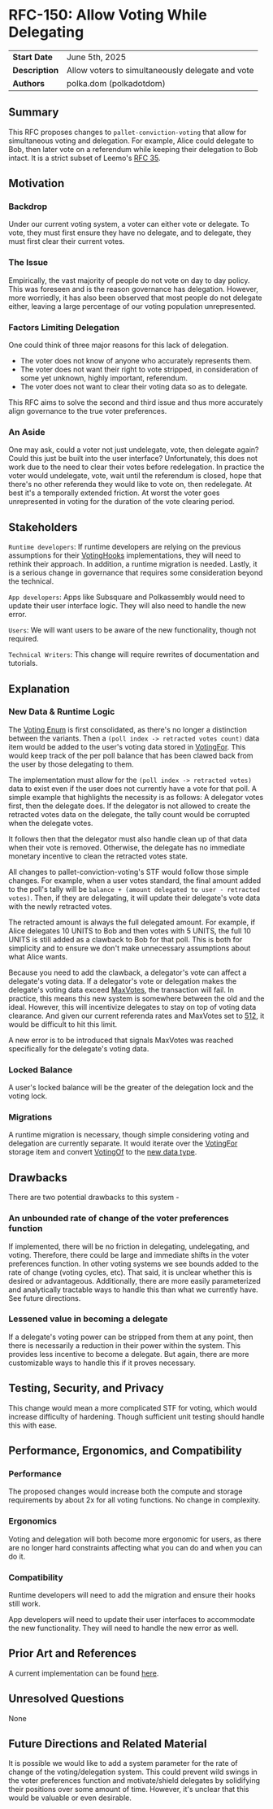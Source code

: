 # RFC-150: Allow Voting While Delegating

|                 |                                                                                             |
| --------------- | ------------------------------------------------------------------------------------------- |
| **Start Date**  | June 5th, 2025                                                                              |
| **Description** | Allow voters to simultaneously delegate and vote                                            |
| **Authors**     | polka.dom (polkadotdom)                                                                     |

## Summary

This RFC proposes changes to `pallet-conviction-voting` that allow for simultaneous voting and delegation. For example, Alice could delegate to Bob, then later vote on a referendum while keeping their delegation to Bob intact. It is a strict subset of Leemo's [RFC 35](https://github.com/polkadot-fellows/RFCs/pull/35).

## Motivation

### Backdrop
Under our current voting system, a voter can either vote or delegate. To vote, they must first ensure they have no delegate, and to delegate, they must first clear their current votes.

### The Issue

Empirically, the vast majority of people do not vote on day to day policy. This was foreseen and is the reason governance has delegation. However, more worriedly, it has also been observed that most people do not delegate either, leaving a large percentage of our voting population unrepresented.

### Factors Limiting Delegation

One could think of three major reasons for this lack of delegation. 

- The voter does not know of anyone who accurately represents them. 
- The voter does not want their right to vote stripped, in consideration of some yet unknown, highly important, referendum.
- The voter does not want to clear their voting data so as to delegate.

This RFC aims to solve the second and third issue and thus more accurately align governance to the true voter preferences.

### An Aside

One may ask, could a voter not just undelegate, vote, then delegate again? Could this just be built into the user interface? Unfortunately, this does not work due to the need to clear their votes before redelegation. In practice the voter would undelegate, vote, wait until the referendum is closed, hope that there's no other referenda they would like to vote on, then redelegate. At best it's a temporally extended friction. At worst the voter goes unrepresented in voting for the duration of the vote clearing period.
 

## Stakeholders

`Runtime developers`: If runtime developers are relying on the previous assumptions for their [VotingHooks](https://github.com/paritytech/polkadot-sdk/blob/939fc198daaf5e8ae319419f112dacbc1ea7aefe/substrate/frame/conviction-voting/src/lib.rs#L159) implementations, they will need to rethink their approach. In addition, a runtime migration is needed. Lastly, it is a serious change in governance that requires some consideration beyond the technical. 

`App developers`: Apps like Subsquare and Polkassembly would need to update their user interface logic. They will also need to handle the new error.

`Users`: We will want users to be aware of the new functionality, though not required.

`Technical Writers`: This change will require rewrites of documentation and tutorials. 

## Explanation

### New Data & Runtime Logic

The [Voting Enum](https://github.com/paritytech/polkadot-sdk/blob/939fc198daaf5e8ae319419f112dacbc1ea7aefe/substrate/frame/conviction-voting/src/vote.rs#L256-L264) is first consolidated, as there's no longer a distinction between the variants. Then a `(poll index -> retracted votes count)` data item would be added to the user's voting data stored in [VotingFor](https://github.com/paritytech/polkadot-sdk/blob/939fc198daaf5e8ae319419f112dacbc1ea7aefe/substrate/frame/conviction-voting/src/lib.rs#L165). This would keep track of the per poll balance that has been clawed back from the user by those delegating to them.

The implementation must allow for the `(poll index -> retracted votes)` data to exist even if the user does not currently have a vote for that poll. A simple example that highlights the necessity is as follows: A delegator votes first, then the delegate does. If the delegator is not allowed to create the retracted votes data on the delegate, the tally count would be corrupted when the delegate votes.

It follows then that the delegator must also handle clean up of that data when their vote is removed. Otherwise, the delegate has no immediate monetary incentive to clean the retracted votes state.

All changes to pallet-conviction-voting's STF would follow those simple changes. For example, when a user votes standard, the final amount added to the poll's tally will be `balance + (amount delegated to user - retracted votes)`. Then, if they are delegating, it will update their delegate's vote data with the newly retracted votes.

The retracted amount is always the full delegated amount. For example, if Alice delegates 10 UNITS to Bob and then votes with 5 UNITS, the full 10 UNITS is still added as a clawback to Bob for that poll. This is both for simplicity and to ensure we don't make unnecessary assumptions about what Alice wants.

Because you need to add the clawback, a delegator's vote can affect a delegate's voting data. If a delegator's vote or delegation makes the delegate's voting data exceed [MaxVotes](https://github.com/paritytech/polkadot-sdk/blob/939fc198daaf5e8ae319419f112dacbc1ea7aefe/substrate/frame/conviction-voting/src/lib.rs#L138), the transaction will fail. In practice, this means this new system is somewhere between the old and the ideal. However, this will incentivize delegates to stay on top of voting data clearance. And given our current referenda rates and MaxVotes set to [512](https://github.com/polkadot-fellows/runtimes/blob/34ecb949660704ccf139a06afb075c6a729b1295/relay/polkadot/src/governance/mod.rs#L43), it would be difficult to hit this limit.

A new error is to be introduced that signals MaxVotes was reached specifically for the delegate's voting data.

### Locked Balance

A user's locked balance will be the greater of the delegation lock and the voting lock.

### Migrations 

A runtime migration is necessary, though simple considering voting and delegation are currently separate. It would iterate over the [VotingFor](https://github.com/paritytech/polkadot-sdk/blob/939fc198daaf5e8ae319419f112dacbc1ea7aefe/substrate/frame/conviction-voting/src/lib.rs#L165) storage item and convert [VotingOf](https://github.com/paritytech/polkadot-sdk/blob/939fc198daaf5e8ae319419f112dacbc1ea7aefe/substrate/frame/conviction-voting/src/lib.rs#L171) to the [new data type](https://github.com/PolkadotDom/polkadot-sdk/blob/dom/vote-while-delegating/substrate/frame/conviction-voting/src/vote.rs#L227).

## Drawbacks

There are two potential drawbacks to this system -

### An unbounded rate of change of the voter preferences function

If implemented, there will be no friction in delegating, undelegating, and voting. Therefore, there could be large and immediate shifts in the voter preferences function. In other voting systems we see bounds added to the rate of change (voting cycles, etc). That said, it is unclear whether this is desired or advantageous. Additionally, there are more easily parameterized and analytically tractable ways to handle this than what we currently have. See future directions.

### Lessened value in becoming a delegate

If a delegate's voting power can be stripped from them at any point, then there is necessarily a reduction in their power within the system. This provides less incentive to become a delegate. But again, there are more customizable ways to handle this if it proves necessary. 

## Testing, Security, and Privacy

This change would mean a more complicated STF for voting, which would increase difficulty of hardening. Though sufficient unit testing should handle this with ease.

## Performance, Ergonomics, and Compatibility

### Performance

The proposed changes would increase both the compute and storage requirements by about 2x for all voting functions. No change in complexity.

### Ergonomics

Voting and delegation will both become more ergonomic for users, as there are no longer hard constraints affecting what you can do and when you can do it.

### Compatibility

Runtime developers will need to add the migration and ensure their hooks still work.

App developers will need to update their user interfaces to accommodate the new functionality. They will need to handle the new error as well.

## Prior Art and References

A current implementation can be found [here](https://github.com/paritytech/polkadot-sdk/pull/9026).

## Unresolved Questions

None

## Future Directions and Related Material

It is possible we would like to add a system parameter for the rate of change of the voting/delegation system. This could prevent wild swings in the voter preferences function and motivate/shield delegates by solidifying their positions over some amount of time. However, it's unclear that this would be valuable or even desirable.
